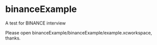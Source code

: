 # binanceExample
A test for BINANCE interview

Please open binanceExample/binanceExample/example.xcworkspace, thanks.
